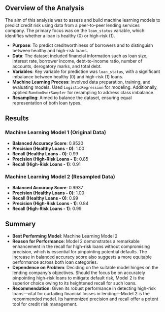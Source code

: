 
## Overview of the Analysis

The aim of this analysis was to assess and build machine learning models to predict credit risk using data from a peer-to-peer lending services company. The primary focus was on the `loan_status` variable, which identifies whether a loan is healthy (0) or high-risk (1).

- **Purpose**: To predict creditworthiness of borrowers and to distinguish between healthy and high-risk loans.
- **Data**: The dataset included financial information such as loan size, interest rate, borrower income, debt-to-income ratio, number of accounts, derogatory marks, and total debt.
- **Variables**: Key variable for prediction was `loan_status`, with a significant imbalance between healthy (0) and high-risk (1) loans.
- **Machine Learning Process**: Involved data preparation, training, and evaluating models. Used `LogisticRegression` for modeling. Additionally, applied `RandomOverSampler` for resampling to address class imbalance.
- **Resampling**: Aimed to balance the dataset, ensuring equal representation of both loan types.

## Results

### Machine Learning Model 1 (Original Data)
- **Balanced Accuracy Score**: 0.9520
- **Precision (Healthy Loans - 0)**: 1.00
- **Recall (Healthy Loans - 0)**: 0.99
- **Precision (High-Risk Loans - 1)**: 0.85
- **Recall (High-Risk Loans - 1)**: 0.91

### Machine Learning Model 2 (Resampled Data)
- **Balanced Accuracy Score**: 0.9937
- **Precision (Healthy Loans - 0)**: 1.00
- **Recall (Healthy Loans - 0)**: 0.99
- **Precision (High-Risk Loans - 1)**: 0.84
- **Recall (High-Risk Loans - 1)**: 0.99

## Summary

- **Best Performing Model**: Machine Learning Model 2
- **Reason for Performance**: Model 2 demonstrates a remarkable enhancement in the recall for high-risk loans without compromising precision, which is essential for pinpointing potential defaults. The increase in balanced accuracy score also suggests a more equitable performance across both loan categories.
- **Dependence on Problem**: Deciding on the suitable model hinges on the lending company's objectives. Should the focus be on accurately pinpointing high-risk loans to mitigate default risk, Model 2 is the superior choice owing to its heightened recall for such loans.
- **Recommendation**: Given its robust performance in detecting high-risk loans—vital for curtailing financial losses in lending—Model 2 is the recommended model. Its harmonized precision and recall offer a potent tool for credit risk management.
